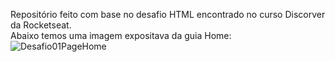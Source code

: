 Repositório feito com base no desafio HTML encontrado no curso Discorver da Rocketseat. 
<br>
Abaixo temos uma imagem expositava da guia Home:
![Desafio01PageHome](https://user-images.githubusercontent.com/102265187/181639210-89cd16a5-e476-4a98-8d1c-14be33e3e0b4.jpg)
